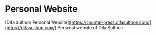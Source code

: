 # Personal Website

[Difa Sulthon Personal Website]([https://counter-press.difasulthon.com/](https://difasulthon.com/) Personal website of Difa Sulthon
